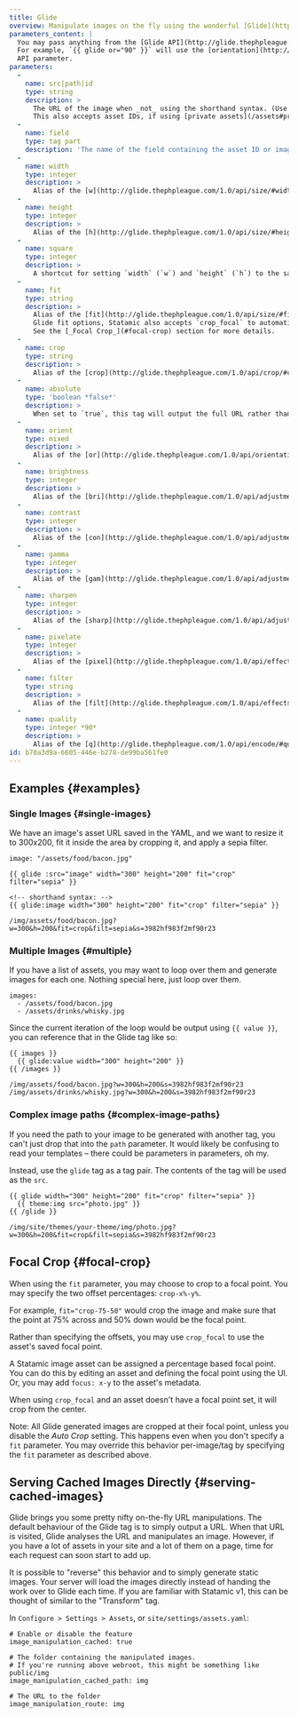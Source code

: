 ```yaml
---
title: Glide
overview: Manipulate images on the fly using the wonderful [Glide](http://glide.thephpleague.com/) library.
parameters_content: |
  You may pass anything from the [Glide API](http://glide.thephpleague.com/1.0/api/quick-reference/) as a parameter.  
  For example, `{{ glide or="90" }}` will use the [orientation](http://glide.thephpleague.com/1.0/api/orientation/#orientation-or)
  API parameter.
parameters:
  -
    name: src|path|id
    type: string
    description: >
      The URL of the image when _not_ using the shorthand syntax. (Use the shorthand syntax if you can, it's nicer.)
      This also accepts asset IDs, if using [private assets](/assets#private-assets), for example.
  -
    name: field
    type: tag part
    description: 'The name of the field containing the asset ID or image path when using the shorthand syntax. This is not actually a parameter, but part of the tag itself. For example, `{{ glide:hero_image }}`.'    
  -
    name: width
    type: integer
    description: >
      Alias of the [w](http://glide.thephpleague.com/1.0/api/size/#width-w) Glide API parameter.
  -
    name: height
    type: integer
    description: >
      Alias of the [h](http://glide.thephpleague.com/1.0/api/size/#height-h) Glide API parameter.
  -
    name: square
    type: integer
    description: >
      A shortcut for setting `width` (`w`) and `height` (`h`) to the same value.
  -
    name: fit
    type: string
    description: >
      Alias of the [fit](http://glide.thephpleague.com/1.0/api/size/#fit-fit) Glide API parameter. In addition to the
      Glide fit options, Statamic also accepts `crop_focal` to automatically fit/crop to a predefined focal point.
      See the [_Focal Crop_](#focal-crop) section for more details.
  -
    name: crop
    type: string
    description: >
      Alias of the [crop](http://glide.thephpleague.com/1.0/api/crop/#crop-crop) Glide API parameter.
  -
    name: absolute
    type: 'boolean *false*'
    description: >
      When set to `true`, this tag will output the full URL rather than the default relative URL.
  -
    name: orient
    type: mixed
    description: >
      Alias of the [or](http://glide.thephpleague.com/1.0/api/orientation/#orientation-or) Glide API parameter.
  -
    name: brightness
    type: integer
    description: >
      Alias of the [bri](http://glide.thephpleague.com/1.0/api/adjustments/#brightness-bri) Glide API parameter.
  -
    name: contrast
    type: integer
    description: >
      Alias of the [con](http://glide.thephpleague.com/1.0/api/adjustments/#contrast-con) Glide API parameter.
  -
    name: gamma
    type: integer
    description: >
      Alias of the [gam](http://glide.thephpleague.com/1.0/api/adjustments/#gamma-gam) Glide API parameter.
  -
    name: sharpen
    type: integer
    description: >
      Alias of the [sharp](http://glide.thephpleague.com/1.0/api/adjustments/#sharpen-sharp) Glide API parameter.
  -
    name: pixelate
    type: integer
    description: >
      Alias of the [pixel](http://glide.thephpleague.com/1.0/api/effects/#pixelate-pixel) Glide API parameter.
  -
    name: filter
    type: string
    description: >
      Alias of the [filt](http://glide.thephpleague.com/1.0/api/effects/#filter-filt) Glide API parameter.
  -
    name: quality
    type: integer *90*
    description: >
      Alias of the [q](http://glide.thephpleague.com/1.0/api/encode/#quality-q) Glide API parameter.
id: b70a3d9a-6605-446e-b278-de99ba561fe0
---
```

## Examples {#examples}

### Single Images {#single-images}

We have an image's asset URL saved in the YAML, and we want to resize it to 300x200, fit it inside the area by cropping it, and apply a sepia filter.

``` language-yaml
image: "/assets/food/bacon.jpg"
```

```
{{ glide :src="image" width="300" height="200" fit="crop" filter="sepia" }}

<!-- shorthand syntax: -->
{{ glide:image width="300" height="200" fit="crop" filter="sepia" }}
```

``` .language-output
/img/assets/food/bacon.jpg?w=300&h=200&fit=crop&filt=sepia&s=3982hf983f2mf90r23
```

### Multiple Images {#multiple}

If you have a list of assets, you may want to loop over them and generate images for each one. Nothing special here, just loop over them.

``` .language-yaml
images:
  - /assets/food/bacon.jpg
  - /assets/drinks/whisky.jpg
```

Since the current iteration of the loop would be output using `{{ value }}`, you can reference that in the Glide tag like so:

```
{{ images }}
  {{ glide:value width="300" height="200" }}
{{ /images }}
```

``` .language-output
/img/assets/food/bacon.jpg?w=300&h=200&s=3982hf983f2mf90r23
/img/assets/drinks/whisky.jpg?w=300&h=200&s=3982hf983f2mf90r23
```

### Complex image paths {#complex-image-paths}

If you need the path to your image to be generated with another tag, you can't just drop that into the `path` parameter.
It would likely be confusing to read your templates – there could be parameters in parameters, oh my.

Instead, use the `glide` tag as a tag pair. The contents of the tag will be used as the `src`.

```
{{ glide width="300" height="200" fit="crop" filter="sepia" }}
  {{ theme:img src="photo.jpg" }}
{{ /glide }}
```

``` .language-output
/img/site/themes/your-theme/img/photo.jpg?w=300&h=200&fit=crop&filt=sepia&s=3982hf983f2mf90r23
```


## Focal Crop {#focal-crop}

When using the `fit` parameter, you may choose to crop to a focal point. You may specify the
two offset percentages: `crop-x%-y%`.

For example, `fit="crop-75-50"` would crop the image and make sure that the point at 75% across
and 50% down would be the focal point.

Rather than specifying the offsets, you may use `crop_focal` to use the asset's saved focal point.

A Statamic image asset can be assigned a percentage based focal point. You can do this by editing an
asset and defining the focal point using the UI. Or, you may add `focus: x-y` to the asset's metadata.

When using `crop_focal` and an asset doesn't have a focal point set, it will crop from the center.

Note: All Glide generated images are cropped at their focal point, unless you disable the _Auto Crop_
setting. This happens even when you don't specify a `fit` parameter. You may override this behavior
per-image/tag by specifying the `fit` parameter as described above.


## Serving Cached Images Directly {#serving-cached-images}

Glide brings you some pretty nifty on-the-fly URL manipulations. The default behaviour of the Glide tag is to simply output a URL. When that URL is
visited, Glide analyses the URL and manipulates an image. However, if you have a lot of assets in your site and a lot of them on a page, time for each
request can soon start to add up.

It is possible to "reverse" this behavior and to simply generate static images. Your server will load the images directly instead of handing the work
over to Glide each time. If you are familiar with Statamic v1, this can be thought of similar to the "Transform" tag.

In `Configure > Settings > Assets`, or `site/settings/assets.yaml`:

``` .language-yaml
# Enable or disable the feature
image_manipulation_cached: true

# The folder containing the manipulated images.
# If you're running above webroot, this might be something like public/img
image_manipulation_cached_path: img

# The URL to the folder
image_manipulation_route: img
```
